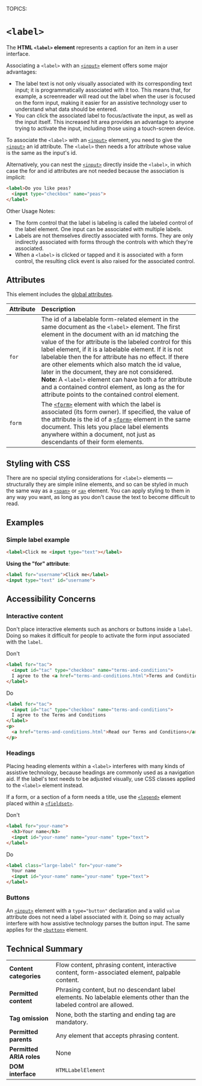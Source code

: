 TOPICS: <label>

# `<label>`

The **HTML `<label>` element** represents a caption for an item in a user interface.

Associating a `<label>` with an [`<input>`](/en/webfrontend/<input>) element offers some major advantages:

- The label text is not only visually associated with its corresponding text input;
it is programmatically associated with it too. This means that, for example, a screenreader will
read out the label when the user is focused on the form input, making it easier for an assistive
technology user to understand what data should be entered.
- You can click the associated label to focus/activate the input, as well as the input itself.
This increased hit area provides an advantage to anyone trying to activate the input, including
those using a touch-screen device.

To associate the `<label>` with an [`<input>`](/en/webfrontend/<input>) element, you need to give the
[`<input>`](/en/webfrontend/<input>) an id attribute. The `<label>` then needs a for attribute whose
value is the same as the input's id.

Alternatively, you can nest the [`<input>`](/en/webfrontend/<input>) directly inside the `<label>`,
in which case the for and id attributes are not needed because the association is implicit:

```html
<label>Do you like peas?
  <input type="checkbox" name="peas">
</label>
```

Other Usage Notes:

- The form control that the label is labeling is called the labeled control of the label element.
One input can be associated with multiple labels.
- Labels are not themselves directly associated with forms. They are only indirectly associated
with forms through the controls with which they're associated.
- When a `<label>` is clicked or tapped and it is associated with a form control, the resulting
click event is also raised for the associated control.

## Attributes

This element includes the [global attributes](/en/webfrontend/HTML_Global_Attributes).

| Attribute | Description |
| :-- | :-- |
| `for` | The id of a labelable form-related element in the same document as the `<label>` element. The first element in the document with an id matching the value of the for attribute is the labeled control for this label element, if it is a labelable element. If it is not labelable then the for attribute has no effect. If there are other elements which also match the id value, later in the document, they are not considered.<br>**Note:** A `<label>` element can have both a for attribute and a contained control element, as long as the for attribute points to the contained control element.
| `form` | The [`<form>`](/en/webfrontend/<form>) element with which the label is associated (its form owner). If specified, the value of the attribute is the id of a [`<form>`](/en/webfrontend/<form>)  element in the same document. This lets you place label elements anywhere within a document, not just as descendants of their form elements.

## Styling with CSS

There are no special styling considerations for `<label>` elements — structurally they are simple
inline elements, and so can be styled in much the same way as a [`<span>`](/en/webfrontend/<span>) or
[`<a>`](/en/webfrontend/<a>) element. You can apply styling to them in any way you want,
as long as you don't cause the text to become difficult to read.

## Examples

### Simple label example

```html
<label>Click me <input type="text"></label>
```

**Using the "for" attribute**:

```html
<label for="username">Click me</label>
<input type="text" id="username">
```

## Accessibility Concerns

### Interactive content

Don't place interactive elements such as anchors or buttons inside a `label`.
Doing so makes it difficult for people to activate the form input associated with the `label`.

Don't

```html
<label for="tac">
  <input id="tac" type="checkbox" name="terms-and-conditions">
  I agree to the <a href="terms-and-conditions.html">Terms and Conditions</a>
</label>
```

Do

```html
<label for="tac">
  <input id="tac" type="checkbox" name="terms-and-conditions">
  I agree to the Terms and Conditions
</label>
<p>
  <a href="terms-and-conditions.html">Read our Terms and Conditions</a>
</p>
```

### Headings

Placing heading elements within a `<label>` interferes with many kinds of assistive technology,
because headings are commonly used as a navigation aid. If the label's text needs to be
adjusted visually, use CSS classes applied to the `<label>` element instead.

If a form, or a section of a form needs a title, use the [`<legend>`](/en/webfrontend/<legend>)
element placed within a [`<fieldset>`](/en/webfrontend/<fieldset>).

Don't

```html
<label for="your-name">
  <h3>Your name</h3>
  <input id="your-name" name="your-name" type="text">
</label>
```

Do

```html
<label class="large-label" for="your-name">
  Your name
  <input id="your-name" name="your-name" type="text">
</label>
```

### Buttons

An [`<input>`](/en/webfrontend/<input>) element with a `type="button"` declaration and a valid `value`
attribute does not need a label associated with it. Doing so may actually interfere with how assistive
technology parses the button input. The same applies for the [`<button>`](/en/webfrontend/<button>) element.

## Technical Summary

|  |  |
| :-- | :-- |
| **Content categories** | Flow content, phrasing content, interactive content, form-associated element, palpable content.|
| **Permitted content** | Phrasing content, but no descendant label elements. No labelable elements other than the labeled control are allowed.|
| **Tag omission** | None, both the starting and ending tag are mandatory.|
| **Permitted parents** | Any element that accepts phrasing content.|
| **Permitted ARIA roles** | None |
| **DOM interface** | `HTMLLabelElement` |
